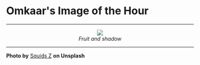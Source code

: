 # Omkaar's Image of the Hour

---

<div align="center">

<a href="https://unsplash.com/photos/branches-and-shadows-cast-on-a-textured-wall-TgOFcOryAzQ">
  <img src="https://images.unsplash.com/photo-1748570337346-5f48880b964e?crop=entropy&cs=tinysrgb&fit=max&fm=jpg&ixid=M3w3NjA2Nzh8MHwxfHJhbmRvbXx8fHx8fHx8fDE3NTAyOTg0MDB8&ixlib=rb-4.1.0&q=80&w=1080" style="max-width:100%; height:auto;">
</a>

<br>
<i>Fruit and shadow</i>

</div>

---

**Photo by** [Squids Z](https://unsplash.com/@squids93) **on Unsplash**

